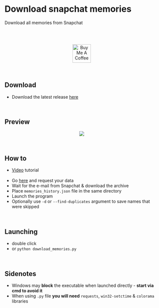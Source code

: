 # Download snapchat memories
Download all memories from Snapchat  

<br>  
<br>  

<p align="center">
  <a href="http://bit.ly/BuyMeACoffee-GitHub" target="_blank">
    <img src="https://cdn.buymeacoffee.com/buttons/v2/default-yellow.png" alt="Buy Me A Coffee" height="60px">
  </a>  
</p>

<br>  

## Download
- Download the latest release [here](http://bit.ly/snap-mem-releases)

<br>

## Preview

<p align="center">
  <img width="auto" height="auto" src="https://user-images.githubusercontent.com/25122875/102345128-2a7a3700-3f9d-11eb-8d5a-6e4970913a89.png">
</p>

<br>

## How to
- [Video](https://bit.ly/33OqDQI) tutorial <br><br>
- Go [here](https://accounts.snapchat.com/accounts/downloadmydata) and request your data
- Wait for the e-mail from Snapchat & download the archive
- Place `memories_history.json` file in the same directory
- Launch the program
- Optionally use `-d` or `--find-duplicates` argument to save names that were skipped

<br>

## Launching
- double click
- or `python download_memories.py`

<br>

## Sidenotes
- Windows may **block** the executable when launched directly - **start via cmd to avoid it**
- When using `.py` file **you will need** `requests`, `win32-setctime` & `colorama` libraries
